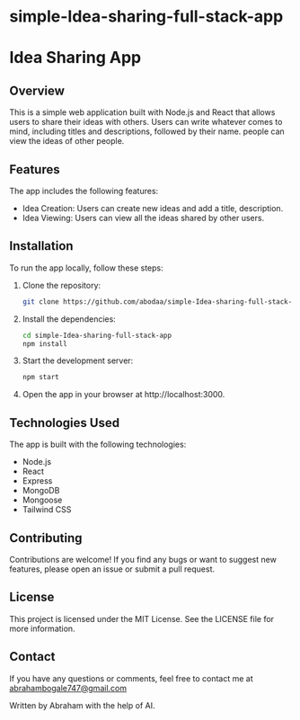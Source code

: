 # simple-Idea-sharing-full-stack-app

# Idea Sharing App

## Overview

This is a simple web application built with Node.js and React that allows users to share their ideas with others.
Users can write whatever comes to mind, including titles and descriptions, followed by their name. people can view the ideas of other people.

## Features

The app includes the following features:

- Idea Creation: Users can create new ideas and add a title, description.
- Idea Viewing: Users can view all the ideas shared by other users.


## Installation

To run the app locally, follow these steps:

1. Clone the repository:

   ```bash
   git clone https://github.com/abodaa/simple-Idea-sharing-full-stack-app.git
   ```

2. Install the dependencies:

   ```bash
   cd simple-Idea-sharing-full-stack-app
   npm install
   ```

3. Start the development server:

   ```bash
   npm start
   ```

4. Open the app in your browser at http://localhost:3000.

## Technologies Used

The app is built with the following technologies:

- Node.js
- React
- Express
- MongoDB
- Mongoose
- Tailwind CSS

## Contributing

Contributions are welcome! If you find any bugs or want to suggest new features, please open an issue or submit a pull request.

## License

This project is licensed under the MIT License. See the LICENSE file for more information.

## Contact

If you have any questions or comments, feel free to contact me at abrahambogale747@gmail.com

Written by Abraham with the help of AI.
